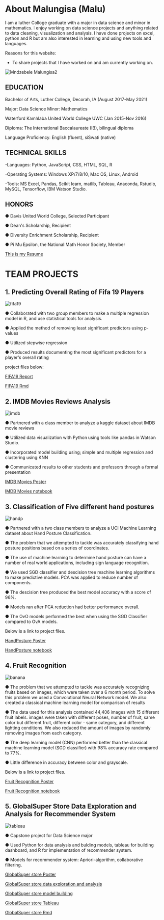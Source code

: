 # About Malungisa (Malu)
I am a luther Colloge graduate with a major in data science and minor in mathematics. I enjoy working on data science projects and anything related to data cleaning, visualization and analysis. I have done projects on excel, python and R but am also interested in learning and using new tools and languages.

Reasons for this website:
- To share projects that I have worked on and am currently working on.

![Mndzebele Malungisa2](https://user-images.githubusercontent.com/73528630/103179329-75733480-4850-11eb-9efb-58472a077bcf.JPG)


## EDUCATION
Bachelor of Arts, Luther College, Decorah, IA (August 2017-May 2021)

   Major: Data Science   Minor: Mathematics

Waterford Kamhlaba United World College UWC (Jan 2015-Nov 2016)

   Diploma: The International Baccalaureate (IB), bilingual diploma

Language Proficiency:  English (fluent), siSwati (native)


## TECHNICAL SKILLS 
-Languages: Python, JavaScript, CSS, HTML, SQL, R

-Operating Systems: Windows XP/7/8/10, Mac OS, Linux, Android

-Tools: MS Excel, Pandas, Scikit learn, matlib, Tableau, Anaconda, Rstudio, MySQL, Tensorflow, IBM Watson Studio.

## HONORS

●	Davis United World College, Selected Participant  

●	Dean's Scholarship, Recipient              

●	Diversity Enrichment Scholarship, Recipient

●	Pi Mu Epsilon, the National Math Honor Society, Member

[This is my Resume](https://github.com/Malungisa/Hello-world/blob/60ea5264c4bf9fd366fc643f40b582c161d2d181/Malungisa%20edited%20May-2021%20Resume.pdf)

# TEAM PROJECTS

## 1. Predicting Overall Rating of Fifa 19 Players

![fifa19](https://user-images.githubusercontent.com/73528630/119740288-4a196380-be49-11eb-920c-979beeaf44c6.PNG)

●	Collaborated with two group members to make a multiple regression model in R, and use statistical tools for analysis.

●	Applied the method of removing least significant predictors using p-values

●	Utilized stepwise regression

●	Produced results documenting the most significant predictors for a player's overall rating

project files below:

[FIFA19 Report](https://github.com/Malungisa/Hello-world/blob/cd5e79cecbb6ef45957a204d152f0365357a6b82/Project1.pdf)

[FIFA19 Rmd](https://github.com/Malungisa/Hello-world/blob/e465ad0b133b295ce48542c719cd855b6e39c823/Final.Rmd)

## 2. IMDB Movies Reviews Analysis

![imdb](https://user-images.githubusercontent.com/73528630/119740695-f52a1d00-be49-11eb-8827-b36826f6f0ab.PNG)

●	Partnered with a class member to analyze a kaggle dataset about IMDB movie reviews

●	Utilized data visualization with Python using tools like pandas in Watson Studio.

●	Incorporated model building using; simple and multiple regression and clustering using KNN

●	Communicated results to other students and professors through a formal presentation

[IMDB Movies Poster](https://github.com/Malungisa/Hello-world/blob/9a0fcd1f5fbf43308d2ab494b35a5486c5b71101/IMDB%20Movies%20poster.pdf)

[IMDB Movies notebook](https://dataplatform.cloud.ibm.com/analytics/notebooks/v2/fe3ff70b-57fe-4e15-ae2a-eea361af488f/view?access_token=bfc3afb8859bd8fd75956858c1284051e6f6c0943d124d3ec0928726f039723f)

## 3. Classification of Five different hand postures

![handp](https://user-images.githubusercontent.com/73528630/119741126-b6489700-be4a-11eb-9377-65d0ba744cc3.PNG)

●	Partnered with a two class members to analyze a UCI Machine Learning dataset about Hand Posture Classification. 

●	The problem that we attempted to tackle was accurately classifying hand posture positions based on a series of coordinates. 

●	The use of machine learning to determine hand posture can have a number of real world applications, including sign language recognition.

●	We used SGD classifier and descision tree machine learning algorithms to make predictive models. PCA was applied to reduce number of components.

●	The descision tree produced the best model accuracy with a score of 96%.

●	Models ran after PCA reduction had better performance overall.

●	The OvO models performed the best when using the SGD Classifier compared to OvA models. 

Below is a link to project files.


[HandPosture Poster](https://github.com/Malungisa/Hello-world/blob/8617efadf7434b2fba3d325434d8bf0d5043779a/DS420%20Poster.pdf)

[HandPosture notebook](https://github.com/Malungisa/Hello-world/blob/095eb417d283334efa19de4ebf8dc0d442e0a32d/Midterm.ipynb)

## 4. Fruit Recognition

![banana](https://user-images.githubusercontent.com/73528630/119741422-4ab2f980-be4b-11eb-942e-1c84868f5200.PNG)

●	The problem that we attempted to tackle was accurately recognizing fruits based on images, which were taken over a 6 month period. To solve this problem we used a Convolutional Neural Network model. We also created a classical machine learning model for comparison of results

● The data used for this analysis contained 44,406 images with 15 different fruit labels. images were taken with different poses, number of fruit, same color but different fruit, different color - same category, and different lighting conditions. We also reduced the amount of images by randomly removing images from each category.

● The deep learning model (CNN) performed better than the classical machine learning model (SGD classifier) with 98% accuracy rate compared to 77%.

● Little difference in accuracy between color and grayscale.

Below is a link to project files.

[Fruit Recognition Poster](https://github.com/Malungisa/Hello-world/blob/f9037d8a507d982f4e99132418bd7f43d7614ef3/DS420%20Final%20Poster.pdf)

[Fruit Recognition notebook](https://github.com/Malungisa/Hello-world/blob/f9037d8a507d982f4e99132418bd7f43d7614ef3/fruitRecognitionColor.ipynb)

## 5. GlobalSuper Store Data Exploration and Analysis for Recommender System

![tableau](https://user-images.githubusercontent.com/73528630/119742348-35d76580-be4d-11eb-87cf-3468973731c9.PNG)

●	Capstone project for Data Science major

●	Used Python for data analysis and bulding models, tableau for building dashboard, and R for implementation of recommender system. 

●	Models for recommender system: Apriori-algorithm, collaborative filtering.

[GlobalSuper store Poster](https://github.com/Malungisa/Hello-world/blob/f51a9cfa734a3aa54a4478a8e6de736a10f78d5a/Poster.pptx.pdf)

[GlobalSuper store data exploration and analysis](https://drive.google.com/file/d/1MXrYiIVUPoSbtH3ZV98L1FJkW4GfBrsm/view?usp=sharing)

[GlobalSuper store model building](https://github.com/Malungisa/Hello-world/blob/4251c0cb94d853a387741a9aff28597d5da4a279/Model%20Building.ipynb)

[GlobalSuper store Tableau](https://github.com/Malungisa/Hello-world/blob/cb55066ca114ccaf9ce4fea46fb14f935bdf4e77/Tableau-Dashboard%20workbook.twb)

[GlobalSuper store Rmd](https://github.com/Malungisa/Hello-world/blob/17346c6fe09af304687a286084d2f6de28c59f65/R_Shinny.Rmd)

